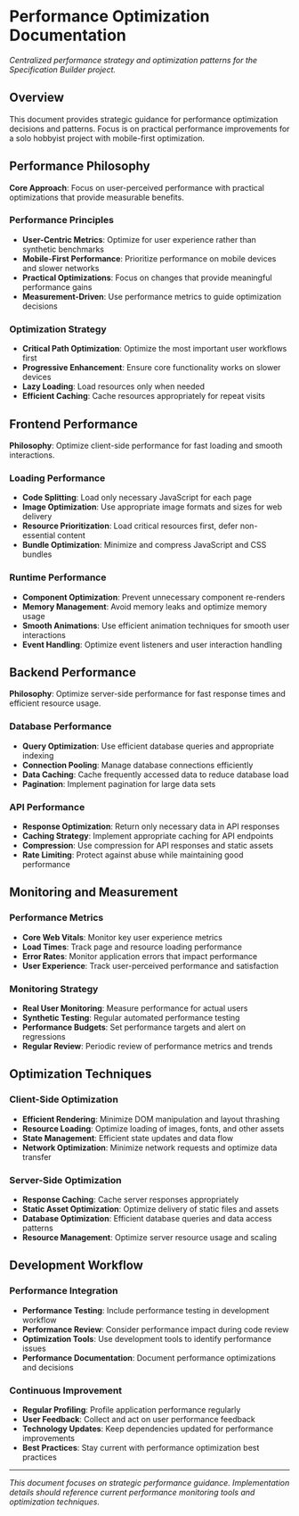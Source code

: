 # Performance Optimization Documentation

*Centralized performance strategy and optimization patterns for the Specification Builder project.*

## Overview

This document provides strategic guidance for performance optimization decisions and patterns. Focus is on practical performance improvements for a solo hobbyist project with mobile-first optimization.

## Performance Philosophy

**Core Approach**: Focus on user-perceived performance with practical optimizations that provide measurable benefits.

### Performance Principles
- **User-Centric Metrics**: Optimize for user experience rather than synthetic benchmarks
- **Mobile-First Performance**: Prioritize performance on mobile devices and slower networks
- **Practical Optimizations**: Focus on changes that provide meaningful performance gains
- **Measurement-Driven**: Use performance metrics to guide optimization decisions

### Optimization Strategy
- **Critical Path Optimization**: Optimize the most important user workflows first
- **Progressive Enhancement**: Ensure core functionality works on slower devices
- **Lazy Loading**: Load resources only when needed
- **Efficient Caching**: Cache resources appropriately for repeat visits

## Frontend Performance

**Philosophy**: Optimize client-side performance for fast loading and smooth interactions.

### Loading Performance
- **Code Splitting**: Load only necessary JavaScript for each page
- **Image Optimization**: Use appropriate image formats and sizes for web delivery
- **Resource Prioritization**: Load critical resources first, defer non-essential content
- **Bundle Optimization**: Minimize and compress JavaScript and CSS bundles

### Runtime Performance
- **Component Optimization**: Prevent unnecessary component re-renders
- **Memory Management**: Avoid memory leaks and optimize memory usage
- **Smooth Animations**: Use efficient animation techniques for smooth user interactions
- **Event Handling**: Optimize event listeners and user interaction handling

## Backend Performance

**Philosophy**: Optimize server-side performance for fast response times and efficient resource usage.

### Database Performance
- **Query Optimization**: Use efficient database queries and appropriate indexing
- **Connection Pooling**: Manage database connections efficiently
- **Data Caching**: Cache frequently accessed data to reduce database load
- **Pagination**: Implement pagination for large data sets

### API Performance
- **Response Optimization**: Return only necessary data in API responses
- **Caching Strategy**: Implement appropriate caching for API endpoints
- **Compression**: Use compression for API responses and static assets
- **Rate Limiting**: Protect against abuse while maintaining good performance

## Monitoring and Measurement

### Performance Metrics
- **Core Web Vitals**: Monitor key user experience metrics
- **Load Times**: Track page and resource loading performance
- **Error Rates**: Monitor application errors that impact performance
- **User Experience**: Track user-perceived performance and satisfaction

### Monitoring Strategy
- **Real User Monitoring**: Measure performance for actual users
- **Synthetic Testing**: Regular automated performance testing
- **Performance Budgets**: Set performance targets and alert on regressions
- **Regular Review**: Periodic review of performance metrics and trends

## Optimization Techniques

### Client-Side Optimization
- **Efficient Rendering**: Minimize DOM manipulation and layout thrashing
- **Resource Loading**: Optimize loading of images, fonts, and other assets
- **State Management**: Efficient state updates and data flow
- **Network Optimization**: Minimize network requests and optimize data transfer

### Server-Side Optimization
- **Response Caching**: Cache server responses appropriately
- **Static Asset Optimization**: Optimize delivery of static files and assets
- **Database Optimization**: Efficient database queries and data access patterns
- **Resource Management**: Optimize server resource usage and scaling

## Development Workflow

### Performance Integration
- **Performance Testing**: Include performance testing in development workflow
- **Performance Review**: Consider performance impact during code review
- **Optimization Tools**: Use development tools to identify performance issues
- **Performance Documentation**: Document performance optimizations and decisions

### Continuous Improvement
- **Regular Profiling**: Profile application performance regularly
- **User Feedback**: Collect and act on user performance feedback
- **Technology Updates**: Keep dependencies updated for performance improvements
- **Best Practices**: Stay current with performance optimization best practices

---

*This document focuses on strategic performance guidance. Implementation details should reference current performance monitoring tools and optimization techniques.*
